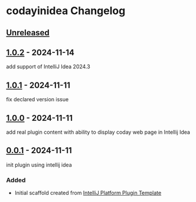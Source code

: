 <!-- Keep a Changelog guide -> https://keepachangelog.com -->

# codayinidea Changelog

## [Unreleased]

## [1.0.2] - 2024-11-14

add support of IntelliJ Idea 2024.3

## [1.0.1] - 2024-11-11

fix declared version issue

## [1.0.0] - 2024-11-11

add real plugin content with ability to display coday web page in Intellij Idea

## [0.0.1] - 2024-11-11

init plugin using intellij idea

### Added

- Initial scaffold created from [IntelliJ Platform Plugin Template](https://github.com/JetBrains/intellij-platform-plugin-template)

[Unreleased]: https://github.com/ptitcoutu/codayinidea/compare/v1.0.2...HEAD
[1.0.2]: https://github.com/ptitcoutu/codayinidea/compare/v1.0.1...v1.0.2
[1.0.1]: https://github.com/ptitcoutu/codayinidea/compare/v1.0.0...v1.0.1
[1.0.0]: https://github.com/ptitcoutu/codayinidea/compare/v0.0.1...v1.0.0
[0.0.1]: https://github.com/ptitcoutu/codayinidea/commits/v0.0.1
